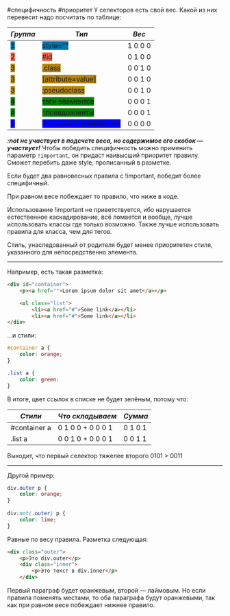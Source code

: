#специфичность #приоритет
У селекторов есть свой вес. Какой из них перевесит надо посчитать по таблице:

| ***Группа***                                     | ***Тип***                                                        | ***Вес*** |
| ------------------------------------------------ | ---------------------------------------------------------------- | --------- |
| <span style="background: #0076B6">1</span>       | <span style="background: #0076B6">style=""</span>                | 1 0 0 0   |
| <span style="background: tomato">2</span>        | <span style="background: tomato">\#id</span>                     | 0 1 0 0   |
| <span style="background: darkgoldenrod">3</span> | <span style="background: darkgoldenrod">.class</span>            | 0 0 1 0   |
| <span style="background: darkgoldenrod">3</span> | <span style="background: darkgoldenrod">[attribute=value]</span> | 0 0 1 0   |
| <span style="background: darkgoldenrod">3</span> | <span style="background: darkgoldenrod">:pseudoclass</span>      | 0 0 1 0   |
| <span style="background: green">4</span>         | <span style="background: green">тэги элементов</span>            | 0 0 0 1   |
| <span style="background: green">4</span>         | <span style="background: green">::псевдоэленты</span>            | 0 0 0 1   |
| <span style="background: blue">5</span>          | <span style="background: blue">* > ~ + и '', а также :not</span> | 0 0 0 0   |
***:not не участвует в подсчете веса, но содержимое его скобок — участвует!***
Чтобы победить специфичность можно применить параметр `!important`, он придаст наивысший приоритет правилу. Сможет перебить даже style, прописанный в разметке.

Если будет два равновесных правила с !important, победит более специфичный.

При равном весе побеждает то правило, что ниже в коде.

Использование !important не приветствуется, ибо нарушается естественное каскадирование, всё ломается и вообще, лучше использовать классы где только возможно. Также лучше использовать правила для класса, чем для тегов.

Стиль, унаследованный от родителя будет менее приоритетен стиля, указанного для непосредственно элемента.
***

Например, есть такая разметка:
```html
<div id="container">
	<p><a href="">Lorem ipsum dolor sit amet</a></p>

	<ul class="list">
		<li><a href="#">Some link</a></li>
		<li><a href="#">Some link</a></li>
</div>
```
...и стили:
```css
#container a {
	color: orange;
}

.list a {
	color: green;
}
```
В итоге, цвет ссылок в списке не будет зелёным, потому что:

| *Стили*       | *Что складываем*  | *Сумма* |
| ------------- | ----------------- | ------- |
| \#container a | 0 1 0 0 + 0 0 0 1 | 0 1 0 1 |
| .list a       | 0 0 1 0 + 0 0 0 1 | 0 0 1 1 |
Выходит, что первый селектор тяжелее второго 0101 > 0011

***

Другой пример:
```css 
div.outer p {  
    color: orange;  
}  
  
div:not(.outer) p {  
    color: lime;  
}
```
Равные по весу правила. Разметка следующая:
```html
<div class="outer">  
    <p>Это div.outer</p>  
    <div class="inner">  
        <p>Это текст в div.inner</p>  
    </div>
```
Первый параграф будет оранжевым, второй — лаймовым. Но если правила поменять местами, то оба параграфа будут оранжевыми, так как при равном весе побеждает нижнее правило.
